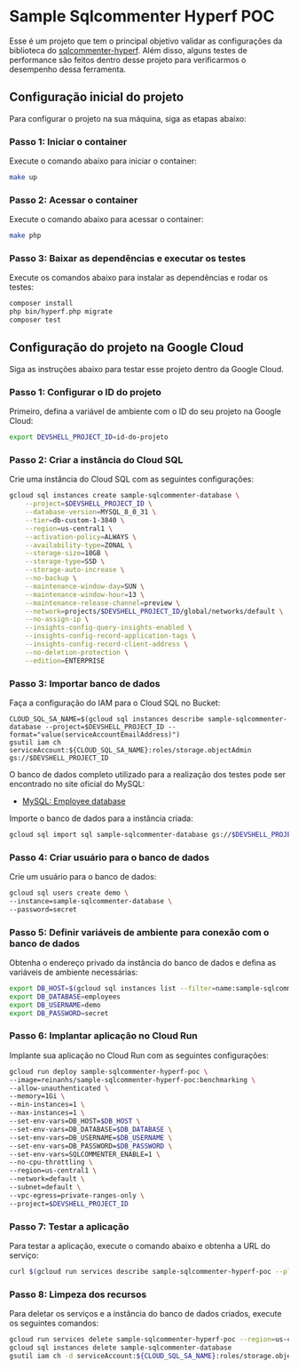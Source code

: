# Sample Sqlcommenter Hyperf POC

Esse é um projeto que tem o principal objetivo validar as configurações da biblioteca do [sqlcommenter-hyperf](https://github.com/ReinanHS/sqlcommenter-hyperf). Além disso, alguns testes de performance são feitos dentro desse projeto para verificarmos o desempenho dessa ferramenta.

## Configuração inicial do projeto

Para configurar o projeto na sua máquina, siga as etapas abaixo:

### Passo 1: Iniciar o container

Execute o comando abaixo para iniciar o container:

```sh
make up
```

### Passo 2: Acessar o container

Execute o comando abaixo para acessar o container:

```sh
make php
```

### Passo 3: Baixar as dependências e executar os testes

Execute os comandos abaixo para instalar as dependências e rodar os testes:

```sh
composer install
php bin/hyperf.php migrate 
composer test
```

## Configuração do projeto na Google Cloud

Siga as instruções abaixo para testar esse projeto dentro da Google Cloud.

### Passo 1: Configurar o ID do projeto

Primeiro, defina a variável de ambiente com o ID do seu projeto na Google Cloud:

```sh
export DEVSHELL_PROJECT_ID=id-do-projeto
```

### Passo 2: Criar a instância do Cloud SQL

Crie uma instância do Cloud SQL com as seguintes configurações:

```sh
gcloud sql instances create sample-sqlcommenter-database \
    --project=$DEVSHELL_PROJECT_ID \
    --database-version=MYSQL_8_0_31 \
    --tier=db-custom-1-3840 \
    --region=us-central1 \
    --activation-policy=ALWAYS \
    --availability-type=ZONAL \
    --storage-size=10GB \
    --storage-type=SSD \
    --storage-auto-increase \
    --no-backup \
    --maintenance-window-day=SUN \
    --maintenance-window-hour=13 \
    --maintenance-release-channel=preview \
    --network=projects/$DEVSHELL_PROJECT_ID/global/networks/default \
    --no-assign-ip \
    --insights-config-query-insights-enabled \
    --insights-config-record-application-tags \
    --insights-config-record-client-address \
    --no-deletion-protection \
    --edition=ENTERPRISE
```

### Passo 3: Importar banco de dados

Faça a configuração do IAM para o Cloud SQL no Bucket:

```shell
CLOUD_SQL_SA_NAME=$(gcloud sql instances describe sample-sqlcommenter-database --project=$DEVSHELL_PROJECT_ID --format="value(serviceAccountEmailAddress)")
gsutil iam ch serviceAccount:${CLOUD_SQL_SA_NAME}:roles/storage.objectAdmin gs://$DEVSHELL_PROJECT_ID
```
O banco de dados completo utilizado para a realização dos testes pode ser encontrado no site oficial do MySQL:

- [MySQL: Employee database](https://dev.mysql.com/doc/index-other.html)

Importe o banco de dados para a instância criada:

```sh
gcloud sql import sql sample-sqlcommenter-database gs://$DEVSHELL_PROJECT_ID/sample-sqlcommenter-database.sql
```

### Passo 4: Criar usuário para o banco de dados

Crie um usuário para o banco de dados:

```sh
gcloud sql users create demo \
--instance=sample-sqlcommenter-database \
--password=secret
```

### Passo 5: Definir variáveis de ambiente para conexão com o banco de dados

Obtenha o endereço privado da instância do banco de dados e defina as variáveis de ambiente necessárias:

```sh
export DB_HOST=$(gcloud sql instances list --filter=name:sample-sqlcommenter-database --format="value(PRIVATE_ADDRESS)") 
export DB_DATABASE=employees 
export DB_USERNAME=demo 
export DB_PASSWORD=secret
```

### Passo 6: Implantar aplicação no Cloud Run

Implante sua aplicação no Cloud Run com as seguintes configurações:

```sh
gcloud run deploy sample-sqlcommenter-hyperf-poc \
--image=reinanhs/sample-sqlcommenter-hyperf-poc:benchmarking \
--allow-unauthenticated \
--memory=1Gi \
--min-instances=1 \
--max-instances=1 \
--set-env-vars=DB_HOST=$DB_HOST \
--set-env-vars=DB_DATABASE=$DB_DATABASE \
--set-env-vars=DB_USERNAME=$DB_USERNAME \
--set-env-vars=DB_PASSWORD=$DB_PASSWORD \
--set-env-vars=SQLCOMMENTER_ENABLE=1 \
--no-cpu-throttling \
--region=us-central1 \
--network=default \
--subnet=default \
--vpc-egress=private-ranges-only \
--project=$DEVSHELL_PROJECT_ID
```

### Passo 7: Testar a aplicação

Para testar a aplicação, execute o comando abaixo e obtenha a URL do serviço:

```sh
curl $(gcloud run services describe sample-sqlcommenter-hyperf-poc --platform managed --region=us-central1 --format 'value(status.url)')
```

### Passo 8: Limpeza dos recursos

Para deletar os serviços e a instância do banco de dados criados, execute os seguintes comandos:

```sh
gcloud run services delete sample-sqlcommenter-hyperf-poc --region=us-central1
gcloud sql instances delete sample-sqlcommenter-database
gsutil iam ch -d serviceAccount:${CLOUD_SQL_SA_NAME}:roles/storage.objectAdmin gs://$DEVSHELL_PROJECT_ID
```